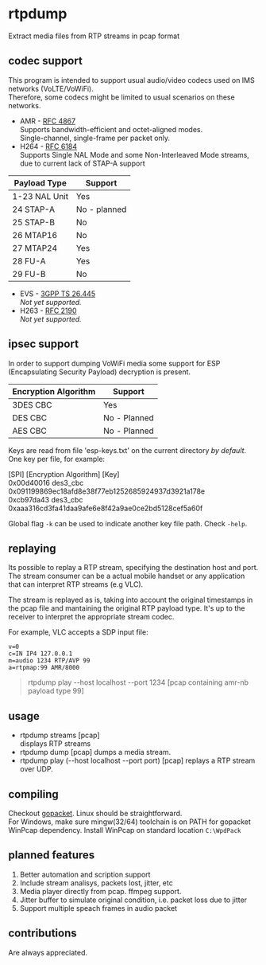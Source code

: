 # rtpdump

Extract media files from RTP streams in pcap format

## codec support

This program is intended to support usual audio/video codecs used on IMS networks (VoLTE/VoWiFi).  
Therefore, some codecs might be limited to usual scenarios on these networks.

+ AMR - [RFC 4867](https://tools.ietf.org/html/rfc4867)  
  Supports bandwidth-efficient and octet-aligned modes.  
  Single-channel, single-frame per packet only.
+ H264 - [RFC 6184](https://tools.ietf.org/html/rfc6184)  
Supports Single NAL Mode and some Non-Interleaved Mode streams, due to current lack of STAP-A support  

| Payload Type  	| Support      	|
|---------------	|--------------	|
| 1-23 NAL Unit 	| Yes          	|
| 24 STAP-A     	| No - planned 	|
| 25 STAP-B     	| No           	|
| 26 MTAP16     	| No           	|
| 27 MTAP24     	| Yes          	|
| 28 FU-A       	| Yes          	|
| 29 FU-B       	| No           	|

+ EVS - [3GPP TS 26.445](http://www.3gpp.org/DynaReport/26445.htm)  
  *Not yet supported.*
+ H263 - [RFC 2190](https://tools.ietf.org/html/rfc2190)  
  *Not yet supported.*

## ipsec support

In order to support dumping VoWiFi media some support for ESP (Encapsulating Security Payload) decryption is present.

| Encryption Algorithm | Support       |
|--------------------- |-------------- |
| 3DES CBC             | Yes           |
| DES CBC              | No - Planned  |
| AES CBC              | No - Planned  |

Keys are read from file 'esp-keys.txt' on the current directory *by default*. One key per file, for example:

[SPI] [Encryption Algorithm] [Key]  
0x00d40016 des3_cbc 0x091199869ec18afd8e38f77eb1252685924937d3921a178e  
0xcb97da43 des3_cbc 0xaaa316cd3fa41daa9afe6e8f42a9ae0ce2bd5128cef5a60f

Global flag `-k` can be used to indicate another key file path. Check `-help`.

## replaying

Its possible to replay a RTP stream, specifying the destination host and port. The stream consumer can be a actual mobile handset or any application that can interpret RTP streams (e.g VLC).

The stream is replayed as is, taking into account the original timestamps in the pcap file and mantaining the original RTP payload type.
It's up to the receiver to interpret the appropriate stream codec.

For example, VLC accepts a SDP input file:
```
v=0
c=IN IP4 127.0.0.1
m=audio 1234 RTP/AVP 99
a=rtpmap:99 AMR/8000
```
> rtpdump play --host localhost --port 1234 [pcap containing amr-nb payload type 99]

## usage

+ rtpdump streams [pcap]  
  displays RTP streams
+ rtpdump dump [pcap]
  dumps a media stream.
+ rtpdump play (--host localhost --port port) [pcap]
  replays a RTP stream over UDP.

## compiling

Checkout [gopacket](https://github.com/google/gopacket).
Linux should be straightforward.  
For Windows, make sure mingw(32/64) toolchain is on PATH for gopacket WinPcap dependency. Install WinPcap on standard location `C:\WpdPack`

## planned features

1. Better automation and scription support
2. Include stream analisys, packets lost, jitter, etc
3. Media player directly from pcap. ffmpeg support.
4. Jitter buffer to simulate original condition, i.e. packet loss due to jitter
5. Support multiple speach frames in audio packet

## contributions

Are always appreciated.
